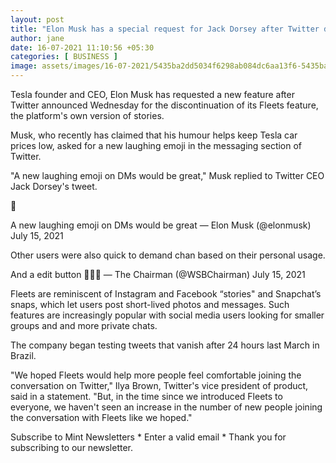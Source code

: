 ```yaml
---
layout: post
title: "Elon Musk has a special request for Jack Dorsey after Twitter disables its own 'Instagram Stories'"
author: jane 
date: 16-07-2021 11:10:56 +05:30 
categories: [ BUSINESS ] 
image: assets/images/16-07-2021/5435ba2dd5034f6298ab084dc6aa13f6-5435ba2dd5034f6298ab084dc6aa13f6-0_1626317409006_1626317431100.jpg
---
```

Tesla founder and CEO, Elon Musk has requested a new feature after Twitter announced Wednesday for the discontinuation of its Fleets feature, the platform's own version of stories.

Musk, who recently has claimed that his humour helps keep Tesla car prices low, asked for a new laughing emoji in the messaging section of Twitter.

"A new laughing emoji on DMs would be great," Musk replied to Twitter CEO Jack Dorsey's tweet.

🙏



A new laughing emoji on DMs would be great — Elon Musk (@elonmusk) July 15, 2021

Other users were also quick to demand chan based on their personal usage.

And a edit button 🤷🏻‍♂️ — The Chairman (@WSBChairman) July 15, 2021

Fleets are reminiscent of Instagram and Facebook “stories" and Snapchat’s snaps, which let users post short-lived photos and messages. Such features are increasingly popular with social media users looking for smaller groups and and more private chats.

The company began testing tweets that vanish after 24 hours last March in Brazil.

"We hoped Fleets would help more people feel comfortable joining the conversation on Twitter," Ilya Brown, Twitter's vice president of product, said in a statement. "But, in the time since we introduced Fleets to everyone, we haven't seen an increase in the number of new people joining the conversation with Fleets like we hoped."

Subscribe to Mint Newsletters * Enter a valid email * Thank you for subscribing to our newsletter.